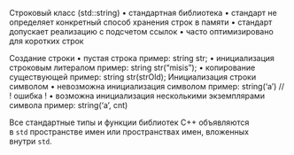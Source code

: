 Строковый класс (std::string) 
• стандартная библиотека 
• стандарт не определяет конкретный способ хранения строк в памяти 
• стандарт допускает реализацию с подсчетом ссылок 
• часто оптимизировано для коротких строк

Создание строки 
• пустая строка пример: string str; 
• инициализация строковым литералом пример: string str(“misis”); 
• копирование существующей пример: string str(strOld); Инициализация строки символом 
• невозможна инициализация символом пример: string(‘a’) // ! ошибка ! 
• возможна инициализация несколькими экземплярами символа пример: string(‘a’, cnt)

Все стандартные типы и функции библиотек C++ объявляются в `std` пространстве имен или пространствах имен, вложенных внутри `std`.